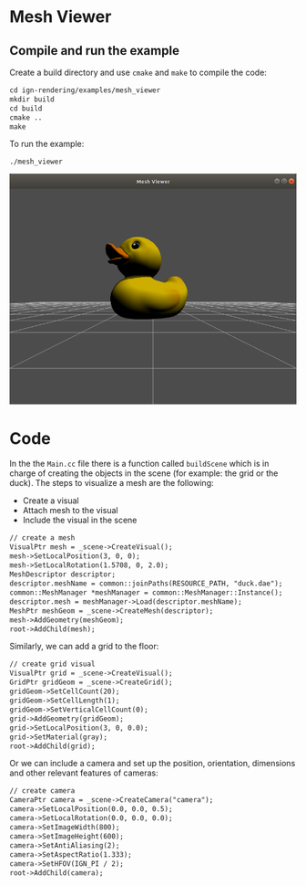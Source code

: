 # Mesh Viewer

## Compile and run the example

Create a build directory and use `cmake` and `make` to compile the code:

```{.sh}
cd ign-rendering/examples/mesh_viewer
mkdir build
cd build
cmake ..
make
```

To run the example:

```{.sh}
./mesh_viewer
```

![](img/mesh_viewer.png)

# Code

In the the `Main.cc` file there is a function called `buildScene` which is in charge of creating the objects in the scene (for example: the grid or the duck). 
The steps to visualize a mesh are the following:

  - Create a visual
  - Attach mesh to the visual
  - Include the visual in the scene

```
// create a mesh
VisualPtr mesh = _scene->CreateVisual();
mesh->SetLocalPosition(3, 0, 0);
mesh->SetLocalRotation(1.5708, 0, 2.0);
MeshDescriptor descriptor;
descriptor.meshName = common::joinPaths(RESOURCE_PATH, "duck.dae");
common::MeshManager *meshManager = common::MeshManager::Instance();
descriptor.mesh = meshManager->Load(descriptor.meshName);
MeshPtr meshGeom = _scene->CreateMesh(descriptor);
mesh->AddGeometry(meshGeom);
root->AddChild(mesh);
```

Similarly, we can add a grid to the floor:

```{.cpp}
// create grid visual
VisualPtr grid = _scene->CreateVisual();
GridPtr gridGeom = _scene->CreateGrid();
gridGeom->SetCellCount(20);
gridGeom->SetCellLength(1);
gridGeom->SetVerticalCellCount(0);
grid->AddGeometry(gridGeom);
grid->SetLocalPosition(3, 0, 0.0);
grid->SetMaterial(gray);
root->AddChild(grid);
```

Or we can include a camera and set up the position, orientation, dimensions and other relevant features of cameras:

```{.cpp}
// create camera
CameraPtr camera = _scene->CreateCamera("camera");
camera->SetLocalPosition(0.0, 0.0, 0.5);
camera->SetLocalRotation(0.0, 0.0, 0.0);
camera->SetImageWidth(800);
camera->SetImageHeight(600);
camera->SetAntiAliasing(2);
camera->SetAspectRatio(1.333);
camera->SetHFOV(IGN_PI / 2);
root->AddChild(camera);
